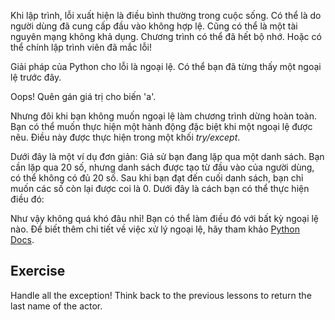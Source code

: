 Khi lập trình, lỗi xuất hiện là điều bình thường trong cuộc sống. Có thể là do người dùng đã cung cấp đầu vào không hợp lệ. Cũng có thể là một tài nguyên mạng không khả dụng. Chương trình có thể đã hết bộ nhớ. Hoặc có thể chính lập trình viên đã mắc lỗi!

Giải pháp của Python cho lỗi là ngoại lệ. Có thể bạn đã từng thấy một ngoại lệ trước đây.

Oops! Quên gán giá trị cho biến 'a'.

Nhưng đôi khi bạn không muốn ngoại lệ làm chương trình dừng hoàn toàn. Bạn có thể muốn thực hiện một hành động đặc biệt khi một ngoại lệ được nêu. Điều này được thực hiện trong một khối *try/except*.

Dưới đây là một ví dụ đơn giản: Giả sử bạn đang lặp qua một danh sách. Bạn cần lặp qua 20 số, nhưng danh sách được tạo từ đầu vào của người dùng, có thể không có đủ 20 số. Sau khi bạn đạt đến cuối danh sách, bạn chỉ muốn các số còn lại được coi là 0. Dưới đây là cách bạn có thể thực hiện điều đó:

Như vậy không quá khó đâu nhỉ! Bạn có thể làm điều đó với bất kỳ ngoại lệ nào. Để biết thêm chi tiết về việc xử lý ngoại lệ, hãy tham khảo [Python Docs](http://docs.python.org/tutorial/errors.html#handling-exceptions).

Exercise
--------

Handle all the exception! Think back to the previous lessons to return the last name of the actor.